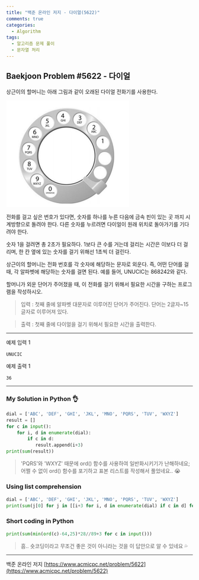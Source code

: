 ```yaml
---
title: "백준 온라인 저지 - 다이얼(5622)"
comments: true
categories:
  - Algorithm
tags:
  - 알고리즘 문제 풀이
  - 문자열 처리
---
```


## Baekjoon Problem #5622 - 다이얼

상근이의 할머니는 아래 그림과 같이 오래된 다이얼 전화기를 사용한다.

![다이얼](/assets/images/posts/dial.png)

전화를 걸고 싶은 번호가 있다면, 숫자를 하나를 누른 다음에 금속 핀이 있는 곳 까지 시계방향으로 돌려야 한다. 다른 숫자를 누르려면 다이얼이 원래 위치로 돌아가기를 기다려야 한다.

숫자 1을 걸려면 총 2초가 필요하다. 1보다 큰 수를 거는데 걸리는 시간은 이보다 더 걸리며, 한 칸 옆에 있는 숫자를 걸기 위해선 1초씩 더 걸린다.

상근이의 할머니는 전화 번호를 각 숫자에 해당하는 문자로 외운다. 즉, 어떤 단어를 걸 때, 각 알파벳에 해당하는 숫자를 걸면 된다. 예를 들어, UNUCIC는 868242와 같다.

할머니가 외운 단어가 주어졌을 때, 이 전화를 걸기 위해서 필요한 시간을 구하는 프로그램을 작성하시오.

> 입력
> : 첫째 줄에 알파벳 대문자로 이루어진 단어가 주어진다. 단어는 2글자~15글자로 이루어져 있다.

> 출력
> : 첫째 줄에 다이얼을 걸기 위해서 필요한 시간을 출력한다.

***
예제 입력 1
```
UNUCIC
```

예제 출력 1
```
36
```

***
### My Solution in Python :ok_hand:

```python
dial = ['ABC', 'DEF', 'GHI', 'JKL', 'MNO', 'PQRS', 'TUV', 'WXYZ']
result = []
for c in input():
    for i, d in enumerate(dial):
        if c in d:
           result.append(i+3)
print(sum(result))
```

> 'PQRS'와 'WXYZ' 때문에 ord() 함수를 사용하여 일반화시키기가 난해하네요;  
> 어쩔 수 없이 ord() 함수를 포기하고 표본 리스트를 작성해서 풀었네요.. :sob:

### Using list comprehension

```python
dial = ['ABC', 'DEF', 'GHI', 'JKL', 'MNO', 'PQRS', 'TUV', 'WXYZ']
print(sum(j[0] for j in [[i+3 for i, d in enumerate(dial) if c in d] for c in input()]))
```

### Short coding in Python

```python
print(sum(min(ord(c)-64,25)*28//89+3 for c in input()))
```

> 흠.. 숏코딩이라고 무조건 좋은 것이 아니라는 것을 이 답안으로 알 수 있네요 :sweat_drops:  

***
백준 온라인 저지 [https://www.acmicpc.net/problem/5622](https://www.acmicpc.net/problem/5622)
